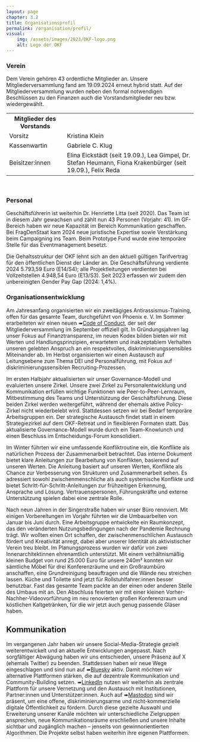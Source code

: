 ```yaml
---
layout: page
chapter: 3.2
title: Organisationsprofil
permalink: /organisation/profil/
visual:
    img: /assets/images/2023/OKF-logo.png
    alt: Logo der OKF
---
```


### Verein 

Dem Verein gehören 43 ordentliche Mitglieder an. Unsere Mitgliederversammlung fand am 19.09.2024 erneut hybrid statt. Auf der Mitgliederversammlung wurden neben den formal notwendigen Beschlüssen zu den Finanzen auch die Vorstandsmitglieder neu bzw. wiedergewählt.

<table width="600">
  <tr>
    <th>Mitglieder des Vorstands</th>
  </tr>
  <tr>
    <td>Vorsitz</td>
    <td>Kristina Klein</td>
  </tr>
  <tr>
    <td>Kassenwartin</td>
    <td>Gabriele C. Klug</td>
  </tr>
  <tr>
    <td>Beisitzer:innen</td>
    <td>Elina Eickstädt (seit 19.09.), Lea Gimpel, Dr. Stefan Heumann, Fiona Krakenbürger (seit 19.09.), Felix Reda</td>
  </tr>
 
 </table>

<br>

### Personal 

Geschäftsführerin ist weiterhin Dr. Henriette Litta (seit 2020). Das Team ist in diesem Jahr gewachsen und zählt nun 43 Personen (Vorjahr: 41). Im GF-Bereich haben wir neue Kapazität im Bereich Kommunikation geschaffen. Bei FragDenStaat kam 2024 neue juristische Expertise sowie Verstärkung beim Campaigning ins Team. Beim Prototype Fund wurde eine temporäre Stelle für das Eventmanagement besetzt.

Die Gehaltsstruktur der OKF lehnt sich an den aktuell gültigen Tarifvertrag für den öffentlichen Dienst der Länder an. Die Geschäftsführung verdiente 2024 5.793,59 Euro (E14/S4); alle Projektleitungen verdienten bei Vollzeitstellen 4.948,54 Euro (E13/S3). Seit 2023 erfassen wir zudem den unbereinigten Gender Pay Gap (2024: 1,4%).

### Organisationsentwicklung

Am Jahresanfang organisierten wir ein zweitägiges Antirassismus-Training, offen für das gesamte Team, durchgeführt von Phoenix e. V. Im Sommer erarbeiteten wir einen neuen ➠[Code of Conduct](https://okfn.de/codeofconduct/), der seit der Mitgliederversammlung im September offiziell gilt. In Gründungsjahren lag unser Fokus auf Finanztransparenz, im neuen Kodex bilden bieten wir mit Werten und Handlungsprinzipien, erwartetem und inakzeptablem Verhalten unseren gelebten Anspruch an ein respektvolles, diskriminierungssensibles Miteinander ab. Im Herbst organisierten wir einen Austausch auf Leitungsebene zum Thema DEI und Personalführung, mit Fokus auf diskriminierungssensiblen Recruiting-Prozessen.

Im ersten Halbjahr aktualisierten wir unser Governance-Modell und evaluierten unsere Zirkel. Unsere zwei Zirkel zu Personalentwicklung und Kommunikation erfüllen wichtige Funktionen wie Peer-to-Peer-Lernraum, Mitbestimmung des Teams und Unterstützung der Geschäftsführung. Diese beiden Zirkel werden weitergeführt, während der ehemals aktive Policy-Zirkel nicht wiederbelebt wird. Stattdessen setzen wir bei Bedarf temporäre Arbeitsgruppen ein. Der strategische Austausch findet statt in einem Strategiezirkel auf dem OKF-Retreat und in flexibleren Formaten statt. Das aktualisierte Governance-Modell wurde durch ein Team-Knowlunch und einen Beschluss im Entscheidungs-Forum konsolidiert.

Im Winter führten wir eine umfassende Konfliktroutine ein, die Konflikte als natürlichen Prozess der Zusammenarbeit betrachtet. Das interne Dokument bietet klare Anleitungen zur Bearbeitung von Konflikten, basierend auf unseren Werten. Die Anleitung basiert auf unseren Werten, Konflikte als Chance zur Verbesserung von Strukturen und Zusammenarbeit sehen. Es adressiert sowohl zwischenmenschliche als auch systemische Konflikte und bietet Schritt-für-Schritt-Anleitungen zur frühzeitigen Erkennung, Ansprache und Lösung. Vertrauenspersonen, Führungskräfte und externe Unterstützung spielen dabei eine zentrale Rolle.

Nach neun Jahren in der Singerstraße haben wir unser Büro renoviert. Mit einigen Vorbereitungen im Vorjahr führten wir die Umbauarbeiten von Januar bis Juni durch. Eine Arbeitsgruppe entwickelte ein Raumkonzept, das den veränderten Nutzungsbedingungen nach der Pandemie Rechnung trägt. Wir wollten einen Ort schaffen, der zwischenmenschlichen Austausch fördert und Kreativität anregt, dabei aber unserer Identität als aktivistischer Verein treu bleibt. Im Planungsprozess wurden wir dafür von zwei Innenarchitektinnen ehrenamtlich unterstützt. Mit einem verhältnismäßig kleinen Budget von rund 25.000 Euro für unsere 240m² konnten wir sämtliche Möbel für drei Konferenzräume und ein Großraumbüro anschaffen, eine Grundreinigung beauftragen und die Wände neu streichen lassen. Küche und Toilette sind jetzt für Rollstuhlfahrer:innen besser benutzbar. Fast das gesamte Team packte an der einen oder anderen Stelle des Umbaus mit an. Den Abschluss feierten wir mit einer kleinen Vorher-Nachher-Videovorführung im neu renovierten großen Konferenzraum und köstlichen Kaltgetränken, für die wir jetzt auch genug passende Gläser haben.

## Kommunikation

Im vergangenen Jahr haben wir unsere Social-Media-Strategie gezielt weiterentwickelt und an aktuelle Entwicklungen angepasst. Nach sorgfältiger Abwägung haben wir uns entschieden, unsere Präsenz auf X (ehemals Twitter) zu beenden. Stattdessen haben wir neue Wege eingeschlagen und sind nun auf ➠[Bluesky](https://bsky.app/profile/okfde.bsky.social) aktiv. Damit möchten wir alternative Plattformen stärken, die auf dezentrale Kommunikation und Community-Building setzen. ➠[LinkedIn](https://www.linkedin.com/company/10282039/) nutzen wir weiterhin als zentrale Plattform für unsere Vernetzung und den Austausch mit Institutionen, Partner:innen und Unterstützer:innen. Auch auf ➠[Mastodon](https://chaos.social/@okfde) sind wir präsent, um eine offene, diskriminierungsarme und nicht-kommerzielle digitale Öffentlichkeit zu fördern. Durch diese gezielte Auswahl und Erweiterung unserer Kanäle möchten wir unterschiedliche Zielgruppen ansprechen, neue Kommunikationsräume erschließen und unsere Inhalte sichtbar und zugänglich machen – jenseits von gewinnorientierten Algorithmen. Die Projekte selbst haben weiterhin ihre eigenen Plattformen.
